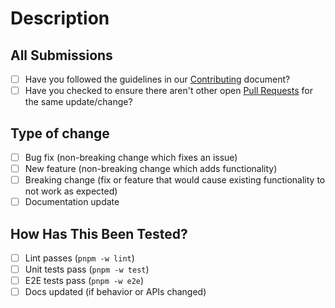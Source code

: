 # Description

<!-- Please include a summary of the changes and the related issue if applicable. Please also include relevant motivation and context.) 

Fixes # (issue) (if applicable)-->

## All Submissions

- [ ] Have you followed the guidelines in our [Contributing](./CONTRIBUTING.md) document?
- [ ] Have you checked to ensure there aren't other open [Pull Requests](../../../pulls) for the same update/change?

## Type of change

- [ ] Bug fix (non-breaking change which fixes an issue)
- [ ] New feature (non-breaking change which adds functionality)
- [ ] Breaking change (fix or feature that would cause existing functionality to not work as expected)
- [ ] Documentation update

## How Has This Been Tested?

- [ ] Lint passes (`pnpm -w lint`)
- [ ] Unit tests pass (`pnpm -w test`)
- [ ] E2E tests pass (`pnpm -w e2e`) 
- [ ] Docs updated (if behavior or APIs changed)
